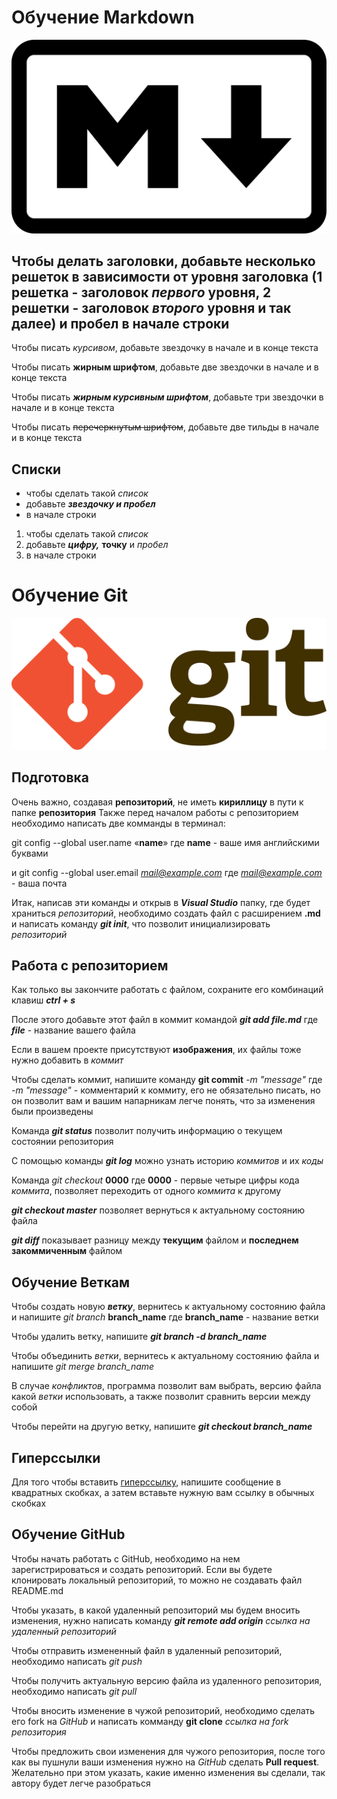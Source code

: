 # Обучение Markdown
![Markdown logo](markdown.png)
## Чтобы делать заголовки, добавьте несколько решеток в зависимости от уровня заголовка (1 решетка - заголовок ***первого*** уровня, 2 решетки - заголовок ***второго*** уровня и так далее) и пробел в начале строки

Чтобы писать *курсивом*, добавьте звездочку в начале и в конце текста

Чтобы писать **жирным шрифтом**, добавьте две звездочки в начале и в конце текста

Чтобы писать ***жирным курсивным шрифтом***, добавьте три звездочки в начале и в конце текста

Чтобы писать ~~перечеркнутым шрифтом~~, добавьте две тильды в начале и в конце текста

## Списки

* чтобы сделать такой *список*
* добавьте ***звездочку и пробел***
* в начале строки

1. чтобы сделать такой *список*
2. добавьте ***цифру,*** **точку** и *пробел*
3. в начале строки
# Обучение Git
![Git logo](git.png)
## Подготовка

Очень важно, создавая **репозиторий**, не иметь **кириллицу** в пути к папке **репозитория**
Также перед началом работы с репозиторием необходимо написать две комманды в терминал:

git config --global user.name «**name**» где **name** - ваше имя английскими буквами

и git config --global user.email *mail@example.com* где *mail@example.com* - ваша почта

Итак, написав эти команды и открыв в ***Visual Studio*** папку, где будет храниться *репозиторий*, необходимо создать файл с расширением **.md** и написать команду ***git init***, что позволит инициализировать *репозиторий*

## Работа с репозиторием

Как только вы закончите работать с файлом, сохраните его комбинаций клавиш ***ctrl + s***

После этого добавьте этот файл в коммит командой ***git add file.md*** где ***file*** - название вашего файла

Если в вашем проекте присутствуют **изображения**, их файлы тоже нужно добавить в *коммит*

Чтобы сделать коммит, напишите команду **git commit** *-m "message"* где *-m "message"* - комментарий к коммиту, его не обязательно писать, но он позволит вам и вашим напарникам легче понять, что за изменения были произведены

Команда ***git status*** позволит получить информацию о текущем состоянии репозитория

С помощью команды ***git log*** можно узнать историю *коммитов* и их *коды*

Команда *git checkout* **0000** где **0000** - первые четыре цифры кода *коммита*, позволяет переходить от одного *коммита* к другому

***git checkout master*** позволяет вернуться к актуальному состоянию файла

***git diff*** показывает разницу между **текущим** файлом и **последнем закоммиченным** файлом

## Обучение Веткам

Чтобы создать новую ***ветку***, вернитесь к актуальному состоянию файла и напишите *git branch* **branch_name** где **branch_name** - название ветки

Чтобы удалить ветку, напишите ***git branch -d branch_name***

Чтобы объединить *ветки*, вернитесь к актуальному состоянию файла и напишите *git merge branch_name*

В случае *конфликтов*, программа позволит вам выбрать, версию файла какой *ветки* использовать, а также позволит сравнить версии между собой

Чтобы перейти на другую ветку, напишите ***git checkout branch_name***

## Гиперссылки

Для того чтобы вставить [гиперссылку](https://gb.ru/), напишите сообщение в квадратных скобках, а затем вставьте нужную вам ссылку в обычных скобках
## Обучение GitHub

Чтобы начать работать с GitHub, необходимо на нем зарегистрироваться и создать репозиторий. Если вы будете клонировать локальный репозиторий, то можно не создавать файл README.md

Чтобы указать, в какой удаленный репозиторий мы будем вносить изменения, нужно написать команду ***git remote add origin*** *ссылка на удаленный репозиторий*

Чтобы отправить измененный файл в удаленный репозиторий, необходимо написать *git push*

Чтобы получить актуальную версию файла из удаленного репозитория, необходимо написать *git pull*

Чтобы вносить изменение в чужой репозиторий, необходимо сделать его fork на *GitHub* и написать комманду **git clone** *ссылка на fork репозитория*

Чтобы предложить свои изменения для чужого репозитория, после того как вы пушнули ваши изменения нужно на *GitHub* сделать **Pull request**. Желательно при этом указать, какие именно изменения вы сделали, так автору будет легче разобраться
